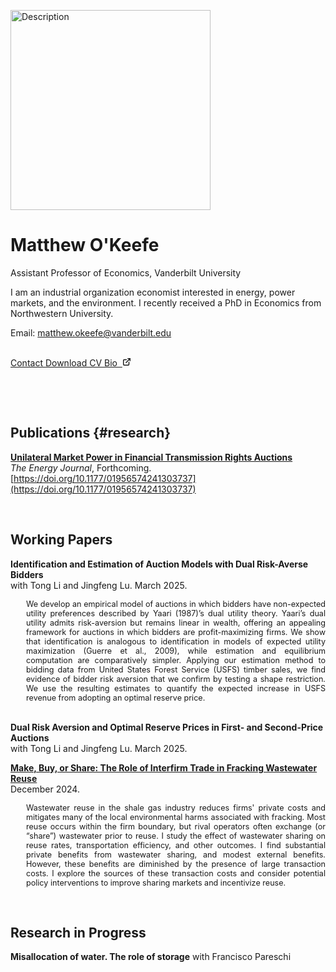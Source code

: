 []()

<img src="/images/photo.jpg" alt="Description" height="320">


# Matthew O'Keefe

Assistant Professor of Economics, Vanderbilt University

I am an industrial organization economist interested in energy, power markets, and the environment. I recently received a PhD in Economics from Northwestern University.

Email: <a href='mailto:matthew.okeefe@vanderbilt.edu'>matthew.okeefe@vanderbilt.edu</a> <br>


<br>


<a class="button" href="mailto:matthew.okeefe@vanderbilt.edu" rel="noopener" title="Email button">
  <span class="button-inner">
    Contact
  </span>
</a>

<a class="button" href="/cv.pdf" rel="noopener" title="CV button">
  <span class="button-inner">
    Download CV
  </span>
</a>


<a class="button" href="https://as.vanderbilt.edu/economics/bio/matthew-okeefe/" rel="noopener" title="Vandy button">
  <span class="button-inner">
    Bio
    &nbsp;<svg fill="none" stroke="currentColor" stroke-linecap="round" stroke-linejoin="round" stroke-width="2.5" viewBox="0 0 24 24" height="14" width="14">
      <path d="M18 13v6a2 2 0 01-2 2H5a2 2 0 01-2-2V8a2 2 0 012-2h6"></path>
      <path d="M15 3h6v6"></path>
      <path d="M10 14L21 3"></path>
    </svg>
  </span>
</a>



<!-- ---
title: Research in progress
--- -->


&nbsp;


&nbsp;


## Publications {#research}


[__Unilateral Market Power in Financial Transmission Rights Auctions__](research/papers/ftr3.pdf)
<br>
*The Energy Journal*, Forthcoming. [https://doi.org/10.1177/01956574241303737](https://doi.org/10.1177/01956574241303737)


&nbsp;


## Working Papers

__Identification and Estimation of Auction Models with Dual Risk-Averse Bidders__
<br>
with Tong Li and Jingfeng Lu. March 2025.

<div style="font-size: 0.9em; margin-left: 25px; text-align: justify;">
We develop an empirical model of auctions in which bidders have non-expected utility preferences described by Yaari (1987)’s dual utility theory. Yaari’s dual utility admits risk-aversion but remains linear in wealth, offering an appealing framework for auctions in which bidders are profit-maximizing firms. We show that identification is analogous to identification in models of expected utility maximization (Guerre et al., 2009), while estimation and equilibrium computation are comparatively simpler. Applying our estimation method to bidding data from United States Forest Service (USFS) timber sales, we find evidence of bidder risk aversion that we confirm by testing a shape restriction. We use the resulting estimates to quantify the expected increase in USFS revenue from adopting an optimal reserve price.
</div>

<br>


__Dual Risk Aversion and Optimal Reserve Prices in First- and Second-Price Auctions__
<br>
with Tong Li and Jingfeng Lu. March 2025.


[__Make, Buy, or Share: The Role of Interfirm Trade in Fracking Wastewater Reuse__](research/papers/wastewater.pdf)
<br>
December 2024.

<div style="font-size: 0.9em; margin-left: 25px; text-align: justify;">
Wastewater reuse in the shale gas industry reduces firms' private costs and mitigates many of the local environmental harms associated with fracking. Most reuse occurs within the firm boundary, but rival operators often exchange (or “share”) wastewater prior to reuse. I study the effect of wastewater sharing on reuse rates, transportation efficiency, and other outcomes. I find substantial private benefits from wastewater sharing, and modest external benefits. However, these benefits are diminished by the presence of large transaction costs. I explore the sources of these transaction costs and consider potential policy interventions to improve sharing markets and incentivize reuse.
</div>


&nbsp;





## Research in Progress

__Misallocation of water. The role of storage__ with Francisco Pareschi
